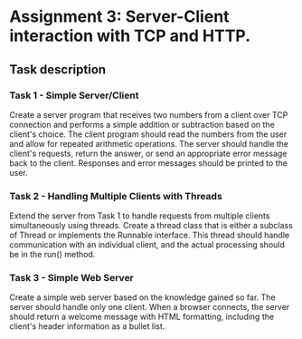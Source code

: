 # Assignment 3: Server-Client interaction with TCP and HTTP.

## Task description

### Task 1 - Simple Server/Client

Create a server program that receives two numbers from a
client over TCP connection and performs a simple addition
or subtraction based on the client's choice. The client
program should read the numbers from the user and allow 
for repeated arithmetic operations. The server should 
handle the client's requests, return the answer, or send
an appropriate error message back to the client. Responses
and error messages should be printed to the user.

### Task 2 - Handling Multiple Clients with Threads

Extend the server from Task 1 to handle requests from
multiple clients simultaneously using threads. Create
a thread class that is either a subclass of Thread or
implements the Runnable interface. This thread should 
handle communication with an individual client, and 
the actual processing should be in the run() method.

### Task 3 - Simple Web Server

Create a simple web server based on the knowledge gained
so far. The server should handle only one client. When a
browser connects, the server should return a welcome
message with HTML formatting, including the client's
header information as a bullet list.